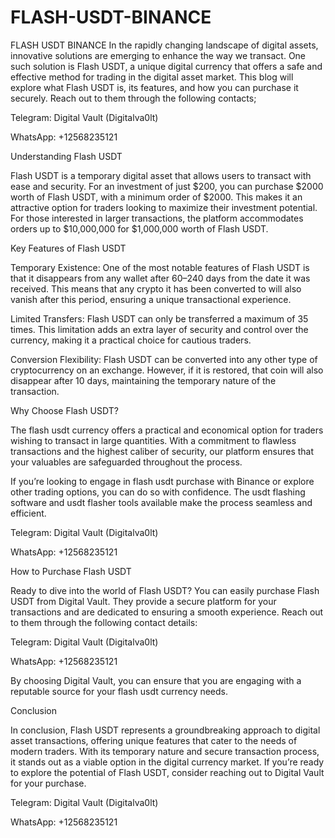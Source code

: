 # FLASH-USDT-BINANCE
FLASH USDT BINANCE
In the rapidly changing landscape of digital assets, innovative solutions are emerging to enhance the way we transact. One such solution is Flash USDT, a unique digital currency that offers a safe and effective method for trading in the digital asset market. This blog will explore what Flash USDT is, its features, and how you can purchase it securely. Reach out to them through the following contacts;

Telegram: Digital Vault (Digitalva0lt)

WhatsApp: +12568235121

Understanding Flash USDT

Flash USDT is a temporary digital asset that allows users to transact with ease and security. For an investment of just $200, you can purchase $2000 worth of Flash USDT, with a minimum order of $2000. This makes it an attractive option for traders looking to maximize their investment potential. For those interested in larger transactions, the platform accommodates orders up to $10,000,000 for $1,000,000 worth of Flash USDT.

Key Features of Flash USDT

Temporary Existence: One of the most notable features of Flash USDT is that it disappears from any wallet after 60–240 days from the date it was received. This means that any crypto it has been converted to will also vanish after this period, ensuring a unique transactional experience.

Limited Transfers: Flash USDT can only be transferred a maximum of 35 times. This limitation adds an extra layer of security and control over the currency, making it a practical choice for cautious traders.

Conversion Flexibility: Flash USDT can be converted into any other type of cryptocurrency on an exchange. However, if it is restored, that coin will also disappear after 10 days, maintaining the temporary nature of the transaction.

Why Choose Flash USDT?

The flash usdt currency offers a practical and economical option for traders wishing to transact in large quantities. With a commitment to flawless transactions and the highest caliber of security, our platform ensures that your valuables are safeguarded throughout the process.

If you’re looking to engage in flash usdt purchase with Binance or explore other trading options, you can do so with confidence. The usdt flashing software and usdt flasher tools available make the process seamless and efficient.

Telegram: Digital Vault (Digitalva0lt)

WhatsApp: +12568235121

How to Purchase Flash USDT

Ready to dive into the world of Flash USDT? You can easily purchase Flash USDT from Digital Vault. They provide a secure platform for your transactions and are dedicated to ensuring a smooth experience. Reach out to them through the following contact details:

Telegram: Digital Vault (Digitalva0lt)

WhatsApp: +12568235121

By choosing Digital Vault, you can ensure that you are engaging with a reputable source for your flash usdt currency needs.

Conclusion

In conclusion, Flash USDT represents a groundbreaking approach to digital asset transactions, offering unique features that cater to the needs of modern traders. With its temporary nature and secure transaction process, it stands out as a viable option in the digital currency market. If you’re ready to explore the potential of Flash USDT, consider reaching out to Digital Vault for your purchase.

Telegram: Digital Vault (Digitalva0lt)

WhatsApp: +12568235121

